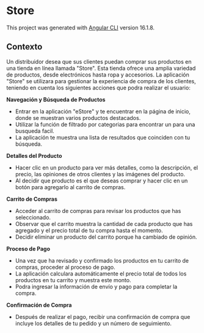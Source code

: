 # Store

This project was generated with [Angular CLI](https://github.com/angular/angular-cli) version 16.1.8.

## Contexto
Un distribuidor  desea que sus clientes puedan comprar sus  productos en una tienda en línea llamada "Store". Esta tienda ofrece una amplia variedad de productos, desde electrónicos hasta ropa y accesorios. La aplicación "Store" se utilizara para gestionar la experiencia de compra de los clientes, teniendo en cuenta los siguientes acciones que podra realizar el usuario:

**Navegación y Búsqueda de Productos**

- Entrar en la aplicación "eStore" y te encuentrar en la página de inicio, donde se muestran varios productos destacados.
- Utilizar la función de filtrado por categorias para encontrar un para una busqueda facil.
- La aplicación te muestra una lista de resultados que coinciden con tu búsqueda.

**Detalles del Producto**

- Hacer clic en un producto para ver más detalles, como la descripción, el precio, las opiniones de otros clientes y las imágenes del producto.
- Al decidir que  producto es el que deseas comprar y hacer clic en un botón para agregarlo al carrito de compras.

**Carrito de Compras**

- Acceder al carrito de compras para revisar los productos que has seleccionado.
- Observar que el carrito muestra la cantidad de cada producto que has agregado y el precio total de tu compra hasta el momento.
- Decidir eliminar un producto del carrito porque ha cambiado de opinión.

**Proceso de Pago**

- Una vez que ha revisado y confirmado los productos en tu carrito de compras, proceder al proceso de pago.
- La aplicación calculara automáticamente el precio total de todos los productos en tu carrito y muestra este monto.
- Podra ingresar la información de envío y pago para completar la compra.

**Confirmación de Compra**

- Después de realizar el pago, recibir una confirmación de compra que incluye los detalles de tu pedido y un número de seguimiento.

